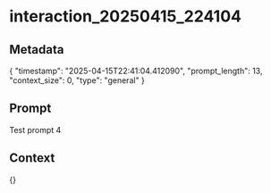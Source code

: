 # interaction_20250415_224104

## Metadata
{
  "timestamp": "2025-04-15T22:41:04.412090",
  "prompt_length": 13,
  "context_size": 0,
  "type": "general"
}

## Prompt
Test prompt 4

## Context
{}
